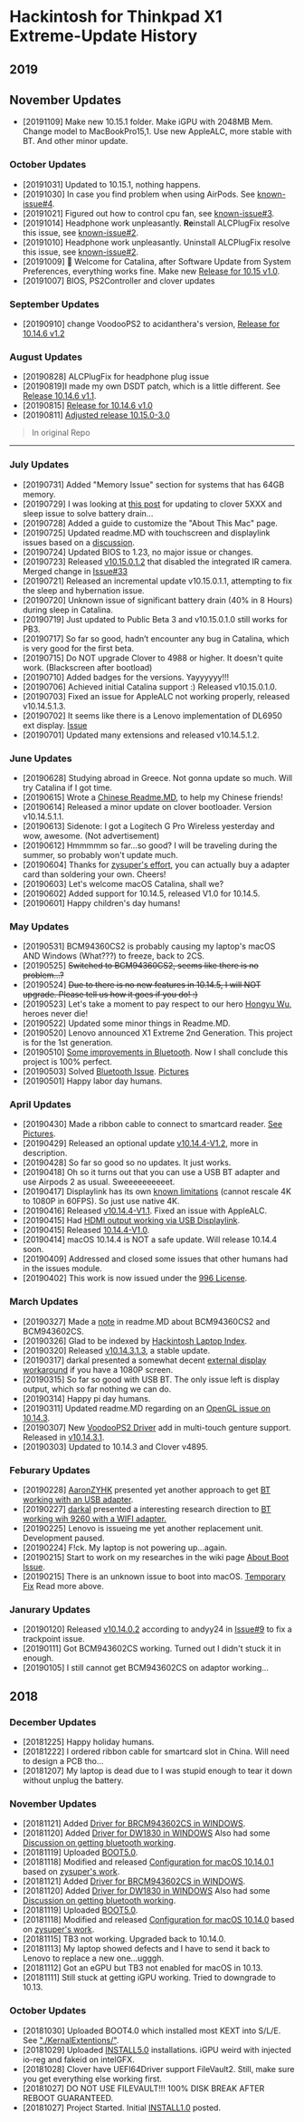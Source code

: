 # Hackintosh for Thinkpad X1 Extreme-Update History

## 2019

## November Updates

- [20191109] Make new 10.15.1 folder. Make iGPU with 2048MB Mem. Change model to MacBookPro15,1. Use new AppleALC, more stable with BT. And other minor update.

### October Updates

- [20191031] Updated to 10.15.1, nothing happens.
- [20191030] In case you find problem when using AirPods. See [known-issue#4](https://github.com/flymin/Hackintosh-Thinkpad-X1-Extreme#known-issue).
- [20191021] Figured out how to control cpu fan, see [known-issue#3](https://github.com/flymin/Hackintosh-Thinkpad-X1-Extreme#known-issue).
- [20191014] Headphone work unpleasantly. **Re**install ALCPlugFix resolve this issue, see [known-issue#2](https://github.com/flymin/Hackintosh-Thinkpad-X1-Extreme#known-issue).
- [20191010] Headphone work unpleasantly. Uninstall ALCPlugFix resolve this issue, see [known-issue#2](https://github.com/flymin/Hackintosh-Thinkpad-X1-Extreme#known-issue).
- [20191009] **:tada:** Welcome for Catalina, after Software Update from System Preferences, everything works fine. Make new [Release for 10.15 v1.0](https://github.com/flymin/Hackintosh-Thinkpad-X1-Extreme/releases/tag/v10.15.1.0).
- [20191007] BIOS, PS2Controller and clover updates

### September Updates

- [20190910] change VoodooPS2 to acidanthera's version, [Release for 10.14.6 v1.2](https://github.com/flymin/Hackintosh-Thinkpad-X1-Extreme/releases/tag/v10.14.6.1.2)

### August Updates

- [20190828] ALCPlugFix for headphone plug issue
- [20190819]I made my own DSDT patch, which is a little different. See [Release 10.14.6 v1.1](https://github.com/flymin/Hackintosh-Thinkpad-X1-Extreme/releases/tag/v10.14.6.1.1).
- [20190815] [Release for 10.14.6 v1.0](https://github.com/flymin/Hackintosh-Thinkpad-X1-Extreme/releases/tag/v10.14.6.1.0)
- [20190811] [Adjusted release 10.15.0-3.0](https://github.com/flymin/Hackintosh-Thinkpad-X1-Extreme/releases/tag/v10.15.0.3.0.0)

> In original Repo

---

### July Updates

* [20190731] Added "Memory Issue" section for systems that has 64GB memory.
* [20190729] I was looking at [this post](http://bbs.pcbeta.com/viewthread-1823918-1-1.html) for updating to clover 5XXX and sleep issue to solve battery drain...
* [20190728] Added a guide to customize the "About This Mac" page.
* [20190725] Updated readme.MD with touchscreen and displaylink issues based on a [discussion](https://www.tonymacx86.com/threads/macos-10-15-0-thinkpad-x1-extreme-hackintosh.263916/post-1986487).
* [20190724] Updated BIOS to 1.23, no major issue or changes.
* [20190723] Released [v10.15.0.1.2](https://github.com/Errrneist/Hackintosh-Thinkpad-X1-Extreme/releases/tag/v10.15.0.1.2) that disabled the integrated IR camera. Merged change in [Issue#33](https://github.com/Errrneist/Hackintosh-Thinkpad-X1-Extreme/issues/33#issuecomment-514062099)
* [20190721] Released an incremental update v10.15.0.1.1, attempting to fix the sleep and hybernation issue.
* [20190720] Unknown issue of significant battery drain (40% in 8 Hours) during sleep in Catalina.
* [20190719] Just updated to Public Beta 3 and v10.15.0.1.0 still works for PB3.
* [20190717] So far so good, hadn’t encounter any bug in Catalina, which is very good for the first beta.
* [20190715] Do NOT upgrade Clover to 4988 or higher. It doesn't quite work. (Blackscreen after bootload)
* [20190710] Added badges for the versions. Yayyyyyy!!!
* [20190706] Achieved initial Catalina support :) Released v10.15.0.1.0.
* [20190703] Fixed an issue for AppleALC not working properly, released v10.14.5.1.3.
* [20190702] It seems like there is a Lenovo implementation of DL6950 ext display. [Issue](https://github.com/Errrneist/Hackintosh-Thinkpad-X1-Extreme/issues/13#issuecomment-507499718)
* [20190701] Updated many extensions and released v10.14.5.1.2.

### June Updates
* [20190628] Studying abroad in Greece. Not gonna update so much. Will try Catalina if I got time.
* [20190615] Wrote a [Chinese Readme.MD](https://github.com/Errrneist/Hackintosh-Thinkpad-X1-Extreme/blob/master/README_zh_CN.md), to help my Chinese friends!
* [20190614] Released a minor update on clover bootloader. Version v10.14.5.1.1.
* [20190613] Sidenote: I got a Logitech G Pro Wireless yesterday and wow, awesome. (Not advertisement)
* [20190612] Hmmmmm so far...so good? I will be traveling during the summer, so probably won't update much.
* [20190604] Thanks for [zysuper's effort](https://github.com/Errrneist/Hackintosh-Thinkpad-X1-Extreme/issues/11#issuecomment-498715154), you can actually buy a adapter card than soldering your own. Cheers!
* [20190603] Let's welcome macOS Catalina, shall we?
* [20190602] Added support for 10.14.5, released V1.0 for 10.14.5.
* [20190601] Happy children's day humans!

### May Updates
* [20190531] BCM94360CS2 is probably causing my laptop's macOS AND Windows (What???) to freeze, back to 2CS.
* [20190525] ~~Switched to BCM94360CS2, seems like there is no problem...?~~
* [20190524] ~~Due to there is no new features in 10.14.5, I will NOT upgrade. Please tell us how it goes if you do! :)~~
* [20190523] Let's take a moment to pay respect to our hero [Hongyu Wu](https://www.polygon.com/2016/7/1/12081430/overwatch-memorial-wu-hongyu-blizzard), heroes never die! 
* [20190522] Updated some minor things in Readme.MD.
* [20190520] Lenovo announced X1 Extreme 2nd Generation. This project is for the 1st generation.
* [20190510] [Some improvements in Bluetooth](https://github.com/Errrneist/Hackintosh-Thinkpad-X1-Extreme/issues/11#issuecomment-491468609). Now I shall conclude this project is 100% perfect. 
* [20190503] Solved [Bluetooth Issue](https://github.com/Errrneist/Hackintosh-Thinkpad-X1-Extreme/issues/11). [Pictures](https://github.com/Errrneist/Hackintosh-Thinkpad-X1-Extreme/blob/master/IMG/Readme.MD)
* [20190501] Happy labor day humans.

### April Updates
* [20190430] Made a ribbon cable to connect to smartcard reader. [See Pictures](https://github.com/Errrneist/Hackintosh-Thinkpad-X1-Extreme/issues/11#issuecomment-488218838).
* [20190429] Released an optional update [v10.14.4-V1.2](https://github.com/Errrneist/Hackintosh-Thinkpad-X1-Extreme/releases/tag/v10.14.4.1.2), more in description.
* [20190428] So far so good so no updates. It just works.
* [20190418] Oh so it turns out that you can use a USB BT adapter and use Airpods 2 as usual. Sweeeeeeeeeet.
* [20190417] Displaylink has its own [known limitations](http://assets.displaylink.com/live/downloads/release-notes/f1303_DisplayLink+USB+Graphics+Software+for+macOS+5.1-Release+Notes.txt) (cannot rescale 4K to 1080P in 60FPS). So just use native 4K.
* [20190416] Released [v10.14.4-V1.1](https://github.com/Errrneist/Hackintosh-Thinkpad-X1-Extreme/releases/tag/v10.14.4.1.1). Fixed an issue with AppleALC.
* [20190415] Had [HDMI output working via USB Displaylink](https://github.com/Errrneist/Hackintosh-Thinkpad-X1-Extreme/issues/13).
* [20190415] Released [10.14.4-V1.0](https://github.com/Errrneist/Hackintosh-Thinkpad-X1-Extreme/releases/tag/v10.14.4.1).
* [20190414] macOS 10.14.4 is NOT a safe update. Will release 10.14.4 soon.
* [20190409] Addressed and closed some issues that other humans had in the issues module.
* [20190402] This work is now issued under the [996 License](https://github.com/996icu/996.ICU/blob/master/LICENSE).
### March Updates
* [20190327] Made a [note](https://github.com/Errrneist/Hackintosh-Thinkpad-X1-Extreme/issues/15#issuecomment-477450037) in readme.MD about BCM94360CS2 and BCM943602CS.
* [20190326] Glad to be indexed by [Hackintosh Laptop Index](https://github.com/daliansky/Hackintosh). 
* [20190320] Released [v10.14.3.1.3](https://github.com/Errrneist/Hackintosh-Thinkpad-X1-Extreme/releases/tag/v10.14.3.1.3), a stable update.
* [20190317] darkal presented a somewhat decent [external display workaround](https://github.com/Errrneist/Hackintosh-Thinkpad-X1-Extreme/issues/13) if you have a 1080P screen. 
* [20190315] So far so good with USB BT. The only issue left is display output, which so far nothing we can do.
* [20190314] Happy pi day humans.
* [20190311] Updated readme.MD regarding on an [OpenGL issue on 10.14.3](https://www.tonymacx86.com/threads/macos-10-14-0-thinkpad-x1-extreme-hackintosh.263916/post-1900369). 
* [20190307] New [VoodooPS2 Driver](https://github.com/Errrneist/Hackintosh-Thinkpad-X1-Extreme/issues/3#issuecomment-470353880) add in multi-touch genture support. Released in [v10.14.3.1](https://github.com/Errrneist/Hackintosh-Thinkpad-X1-Extreme/releases/tag/v10.14.3.1).
* [20190303] Updated to 10.14.3 and Clover v4895. 
### Feburary Updates
* [20190228] [AaronZYHK](https://github.com/AaronZYHK) presented yet another approach to get [BT working with an USB adapter](https://github.com/Errrneist/Hackintosh-Thinkpad-X1-Extreme/issues/3#issuecomment-468153492).
* [20190227] [darkal](https://github.com/darkal) presented a interesting research direction to [BT working wih 9260 with a WIFI adapter.](https://github.com/Errrneist/Hackintosh-Thinkpad-X1-Extreme/issues/3#issuecomment-467381308)
* [20190225] Lenovo is issueing me yet another replacement unit. Development paused.
* [20190224] F!ck. My laptop is not powering up...again.
* [20190215] Start to work on my researches in the wiki page [About Boot Issue](https://github.com/Errrneist/Hackintosh-Thinkpad-X1-Extreme/wiki/Unknown-Issue-for-booting-into-macOS).
* [20190215] There is an unknown issue to boot into macOS. [Temporary Fix](https://github.com/Errrneist/Hackintosh-Thinkpad-X1-Extreme/releases/tag/v10.14.0.SE) Read more above. 
### Janurary Updates
* [20190120] Released [v10.14.0.2](https://github.com/Errrneist/Hackintosh-Thinkpad-X1-Extreme/releases/tag/v10.14.0.2) according to andyy24 in [Issue#9](https://github.com/Errrneist/Hackintosh-Thinkpad-X1-Extreme/issues/9) to fix a trackpoint issue.
* [20190111] Got BCM943602CS working. Turned out I didn't stuck it in enough.
* [20190105] I still cannot get BCM943602CS on adaptor working...
## 2018
### December Updates
* [20181225] Happy holiday humans.
* [20181222] I ordered ribbon cable for smartcard slot in China. Will need to design a PCB tho...
* [20181207] My laptop is dead due to I was stupid enough to tear it down without unplug the battery.
### November Updates
* [20181121] Added [Driver for BRCM943602CS in WINDOWS](https://github.com/Errrneist/Hackintosh-Thinkpad-X1-Extreme/releases/tag/v943602CS.1).
* [20181120] Added [Driver for DW1830 in WINDOWS](https://github.com/Errrneist/Hackintosh-Thinkpad-X1-Extreme/releases/tag/v943602BAED.1) Also had some [Discussion on getting bluetooth working](https://github.com/Errrneist/Hackintosh-Thinkpad-X1-Extreme/issues/3).
* [20181119] Uploaded [BOOT5.0](https://github.com/Errrneist/Hackintosh-Thinkpad-X1-Extreme/tree/master/10.14.0/5.0-AllEnabled).
* [20181118] Modified and released [Configuration for macOS 10.14.0.1](https://github.com/Errrneist/Hackintosh-Thinkpad-X1-Extreme/releases/tag/v10.14.0.1) based on [zysuper's work](https://github.com/zysuper/Thinkpad-X1-extreme-EFI).
* [20181121] Added [Driver for BRCM943602CS in WINDOWS](https://github.com/Errrneist/Hackintosh-Thinkpad-X1-Extreme/releases/tag/v943602CS.1).
* [20181120] Added [Driver for DW1830 in WINDOWS](https://github.com/Errrneist/Hackintosh-Thinkpad-X1-Extreme/releases/tag/v943602BAED.1) Also had some [Discussion on getting bluetooth working](https://github.com/Errrneist/Hackintosh-Thinkpad-X1-Extreme/issues/3).
* [20181119] Uploaded [BOOT5.0](https://github.com/Errrneist/Hackintosh-Thinkpad-X1-Extreme/tree/master/10.14.0/5.0-AllEnabled).
* [20181118] Modified and released [Configuration for macOS 10.14.0](https://github.com/Errrneist/Hackintosh-Thinkpad-X1-Extreme/releases/tag/v10.14.0.1) based on [zysuper's work](https://github.com/zysuper/Thinkpad-X1-extreme-EFI).
* [20181115] TB3 not working. Upgraded back to 10.14.0.
* [20181113] My laptop showed defects and I have to send it back to Lenovo to replace a new one...ugggh.
* [20181112] Got an eGPU but TB3 not enabled for macOS in 10.13. 
* [20181111] Still stuck at getting iGPU working. Tried to downgrade to 10.13.
### October Updates
* [20181030] Uploaded BOOT4.0 which installed most KEXT into S/L/E. See ["./KernalExtentions/"](https://github.com/Errrneist/Hackintosh-Thinkpad-X1-Extreme/tree/master/KernalExtentions).
* [20181029] Uploaded [INSTALL5.0](https://github.com/Errrneist/Hackintosh-Thinkpad-X1-Extreme/tree/master/10.14.0/INSTALL-5.0) installations. iGPU weird with injected io-reg and fakeid on intelGFX.
* [20181028] Clover have UEFI64Driver support FileVault2. Still, make sure you get everything else working first.
* [20181027] DO NOT USE FILEVAULT!!! 100% DISK BREAK AFTER REBOOT GUARANTEED.
* [20181027] Project Started. Initial [INSTALL1.0](https://github.com/Errrneist/Hackintosh-Thinkpad-X1-Extreme/tree/master/10.14.0/1.0-Initlal_BootAble) posted.


